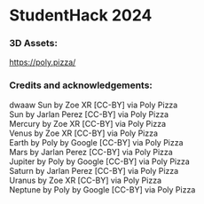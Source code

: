 # StudentHack 2024

### 3D Assets:

https://poly.pizza/

### Credits and acknowledgements:

dwaaw
Sun by Zoe XR [CC-BY] via Poly Pizza \
Sun by Jarlan Perez [CC-BY] via Poly Pizza \
Mercury by Zoe XR [CC-BY] via Poly Pizza \
Venus by Zoe XR [CC-BY] via Poly Pizza \
Earth by Poly by Google [CC-BY] via Poly Pizza \
Mars by Jarlan Perez [CC-BY] via Poly Pizza \
Jupiter by Poly by Google [CC-BY] via Poly Pizza \
Saturn by Jarlan Perez [CC-BY] via Poly Pizza \
Uranus by Zoe XR [CC-BY] via Poly Pizza \
Neptune by Poly by Google [CC-BY] via Poly Pizza

